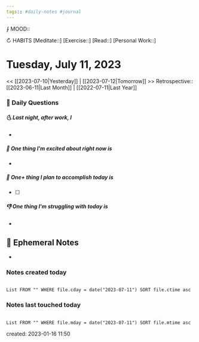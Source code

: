 ```yaml
---
tags:: #daily-notes #journal
---
```


⨑ MOOD::

↻ HABITS
[Meditate::]
[Exercise::]
[Read::]
[Personal Work::]

# Tuesday, July 11, 2023

<< [[2023-07-10|Yesterday]] | [[2023-07-12|Tomorrow]] >>
Retrospective:: [[2023-06-11|Last Month]] | [[2022-07-11|Last Year]]

### 📅 Daily Questions

##### 🌜 Last night, after work, I

-

##### 🙌 One thing I'm excited about right now is

-

##### 🚀 One+ thing I plan to accomplish today is

- [ ]

##### 👎 One thing I'm struggling with today is

-

## 📝 Ephemeral Notes

- 

### Notes created today

```dataview

List FROM "" WHERE file.cday = date("2023-07-11") SORT file.ctime asc

```

### Notes last touched today

```dataview

List FROM "" WHERE file.mday = date("2023-07-11") SORT file.mtime asc

```

created: 2023-01-16 11:50
